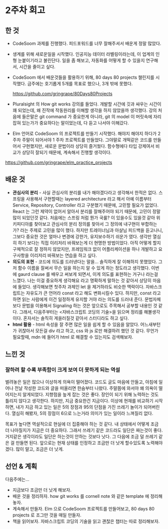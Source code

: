 # 2주차 회고

## 한 것

- CodeSoom 과제를 진행했다. 피드포워드를 너무 잘해주셔서 배운게 정말 많았다. 

- 생계를 위해 새로운일을 시작했다.  인공지능 데이터 라벨링이라는데, 이 업계의 인형 눈붙이기라고 불린단다. 일을 좀 해보고, 자동화를 어떻게 할 수 있을지 연구해서, 시간을 줄이고 싶다.

- CodeSoom 에서 배운것들을 활용하기 위해, 80 days 80 projects 챌린지를 시작했다. 금주에는 호기롭게 5개를 목표로 했으나, 3개 밖에 못했다. 

  https://github.com/gringrape/80Days80Projects

- Pluralsight 의 How git works 강의를 들었다. 개발할 시간에 깃과 싸우는 시간이 꽤 되었는데, 왜 진작에 작동원리를 이해할 생각을 하지 않았을까 생각했다. 강의 처음에 들은말은 git command 가 중요한게 아니라, git 의 model 이 머릿속에 자리잡혀 있는가가 중요하다는 말이었는데, 다 듣고 나서야 이해갔다. 

-  Elm 언어로 CodeSoom 의 프로젝트를 만들기 시작했다. 해야지 해야지 하다가 2주차 주말이 되어서야 1 주차 프로젝트를 만들었다. 그야말로 개떡같은 코드를 만들어서 구현했지만, 새로운 문법이라 상당히 즐거웠다. 함수형에다 타입 강제여서 비교가 상당히 잘되기 때문에, 계속해서 진행할 생각이다.

  https://github.com/gringrape/elm_practice_projects

## 배운 것

- **관심사의 분리** - 사실 관심사의 분리를 내가 해야겠다라고 생각해서 한적은 없다. 스프링을 사용해서 구현할때는 layered architecture 라고 해서 아예 이름부터 Service, Repository, Controller 라고 구분했기 때문에, 고민할 필요가 없었다. React 는 그런 제약이 없어서 알아서 분리를 잘해주어야 되기 때문에, 고민이 정말 많이 되었던것 같다. 처음에는 스프링 처럼 뭔가 국룰? 이 있을수도 있을것 같아 위키피디아를 찾아보고 관심사의 분리 정의를 찾아서 그 정의에 내구현이 부합하는가? 라는 주제로 고민을 많이 했다. 하지만 트레이너님과 아샬님 피드백을 듣고나니, 그보다 중요한 것은 얼마나 변경에 강한가, 유지보수하기 쉬운가 였다. 생각만 열심히 하기 보다는 직접 이리저리 바꿔보는게 더 현명한 방법이었다. 아직 어떻게 할지 구체적으로 잘 정하지 않았지만, 프레임워크 없이 어플리케이션을 하나 개발하고 요구사항을 이리저리 바꿔보는 연습을 하고 싶다.
- **의도의 표현** - 코드에 의도를 드러낸다는 말을... 솔직하게 잘 이해하지 못했었다. 그저 함수 이름을 잘써서 무슨 일을 하는지 알 수 있게 하는 정도라고 생각했다. 이번에 gaurd clause 를 배우고 써보게 되면서, 이게 의도를 표현하는 거구나 라는걸 느꼈다.  나는 이걸 중요하게 생각해요 라고 명확하게 말하는 것 같아서 상당히 마음에 들었다. 생각해보면 첫주차 과제인 let 을 제거하라도 비슷한 맥락이다. 자바스크립트는 자유도가 큰 언어라 const 라고 해도 변화시킬수 있다. 하지만, const 라고 하면 읽는 사람에게 이건 일정하게 유지할 거야 라는 의도를 드러내 준다.  문법자체 보다 문법을 이용해서 Signaling 하는 것은 앞으로도 주목해서 공부할 내용인 것 같다. 그래서, 다음주부터는 <자바스크립트 코딩의 기술>을 읽으며 정리를 해볼생각이다. 혼자서는 솔직히 게을러질것 같아서 스터디라도 하고 싶다.
- **html 활용** - html 속성을 잘 주면 많은 일을 쉽게 할 수 있음을 알았다. 어느새부턴가 귀찮아서 모든걸 div 라고 하고, css 와 js 로만 해결하려 했던 것 같다.  무언가 필요할때, mdn 에 들어가 html 로 해결할 수 있는지도 검색해보자.  

## 느낀 것

### 잘하려 할 수록 부족함이 크게 보여 더 못하게 되는 역설

 벌려놓은 일은 많으나 이상하게 의욕이 떨어졌다. 코드도 글도 마음에 안들고, 아침에 일어나 전날 작성한 코드와 글을 떠올리면 한숨부터 나왔다. 주말쯤에 와서야 왜 의욕이 떨어지는지 알게되었다. 지향점을 높게 잡는 것은 좋다. 장인이 되기 위해 노력하는 것도 틀리지 않다고 생각한다. 하지만, 지금 중요한건 지금이다. 이상에 현재를 비교하기 시작하면, 내가 지금 하고 있는 일은 5의 장점과 95의 단점을 가진 쓰레기 놀이가 되어버린다. 열심히 해봤자, 5의 장점이 6으로 느는거라 의미가 있는 일이라 느껴질리 없다. 

 목표가 높다면 역설적으로 현실에 더 집중해야 하는 것 같다. 내 상태에서 어떻게 조금 더 나아질지가 지금은 더 중요하다.  그래서 쓰레기 같은 코드라도 일단은 짜는것이 좋다. 거지같은 생각이라도 일단은 하는것이 안하는 것보다 낫다. 그 다음에 조금 덜 쓰레기 같은 걸 만들면 된다. 앞으로는 현재 상태를 인정하고 조금만 더 낫게 할수있도록 노력해야겠다. 많이 말고, 조금은 더 낫게.

## 선언 & 계획

다음주에는...

- 지금보다 조금만 더 낫게 해보자.
- 배운 것을 정리하자. how git works 를 cornell note 와 같은 template 에 정리해놓자. 
- 계속해서 만들자. Elm 으로 CodeSoom 프로젝트를 만들어보고, 80 days 80 projects 로 조그만 것을 매일 만들자.
- 책을 읽어보자. 자바스크립트 코딩의 기술을 읽고 괜찮은 챕터는 따로 정리해보자. 

